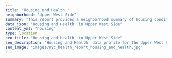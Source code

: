 ```yaml
---
title: "Housing and Health "
neighborhood: "Upper West Side"
summary: "This report provides a neighborhood summary of housing conditions and related health outcomes. It also describes population characteristics that can increase vulnerability to housing hazards."
data_json: "Housing and Health  in Upper West Side"
content_yml: "housing"
type: location
seo_title: "Housing and Health  in Upper West Side"
seo_description: "Housing and Health  data profile for the Upper West Side neighborhood of NYC."
seo_image: "images/nyc_health_report_housing_and_health.jpg"
---
```

